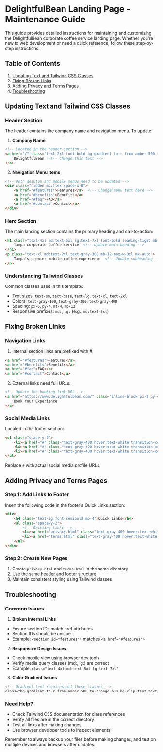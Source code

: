 # DelightfulBean Landing Page - Maintenance Guide

This guide provides detailed instructions for maintaining and customizing the DelightfulBean corporate coffee service landing page. Whether you're new to web development or need a quick reference, follow these step-by-step instructions.

## Table of Contents
1. [Updating Text and Tailwind CSS Classes](#updating-text-and-tailwind-css-classes)
2. [Fixing Broken Links](#fixing-broken-links)
3. [Adding Privacy and Terms Pages](#adding-privacy-and-terms-pages)
4. [Troubleshooting](#troubleshooting)

## Updating Text and Tailwind CSS Classes

### Header Section
The header contains the company name and navigation menu. To update:

1. **Company Name**
```html
<!-- Located in the header section -->
<a href="/" class="text-2xl font-bold bg-gradient-to-r from-amber-500 to-orange-600 bg-clip-text text-transparent">
    DelightfulBean  <!-- Change this text -->
</a>
```

2. **Navigation Menu Items**
```html
<!-- Both desktop and mobile menus need to be updated -->
<div class="hidden md:flex space-x-8">
    <a href="#features">Features</a>  <!-- Change menu text here -->
    <a href="#benefits">Benefits</a>
    <a href="#faq">FAQ</a>
    <a href="#contact">Contact</a>
</div>
```

### Hero Section
The main landing section contains the primary heading and call-to-action:

```html
<h1 class="text-4xl md:text-5xl lg:text-7xl font-bold leading-tight mb-6 bg-gradient-to-r from-amber-500 to-orange-600 bg-clip-text text-transparent">
    Tampa Corporate Coffee Service  <!-- Update main heading -->
</h1>
<p class="text-xl md:text-2xl text-gray-300 mb-12 max-w-3xl mx-auto">
    Tampa's premier mobile coffee experience  <!-- Update subheading -->
</p>
```

### Understanding Tailwind Classes
Common classes used in this template:

- Text sizes: `text-sm`, `text-base`, `text-lg`, `text-xl`, `text-2xl`
- Colors: `text-gray-100`, `text-gray-300`, `text-gray-400`
- Spacing: `px-6`, `py-4`, `mt-4`, `mb-12`
- Responsive prefixes: `md:`, `lg:` (e.g., `md:text-5xl`)

## Fixing Broken Links

### Navigation Links
1. Internal section links are prefixed with #:
```html
<a href="#features">Features</a>
<a href="#benefits">Benefits</a>
<a href="#faq">FAQ</a>
<a href="#contact">Contact</a>
```

2. External links need full URLs:
```html
<!-- Update the booking link URL -->
<a href="https://www.delightfulbean.com/" class="inline-block px-8 py-4...">
    Book Your Experience
</a>
```

### Social Media Links
Located in the footer section:
```html
<ul class="space-y-2">
    <li><a href="#" class="text-gray-400 hover:text-white transition-colors duration-300">Facebook</a></li>
    <li><a href="#" class="text-gray-400 hover:text-white transition-colors duration-300">Instagram</a></li>
    <li><a href="#" class="text-gray-400 hover:text-white transition-colors duration-300">LinkedIn</a></li>
</ul>
```
Replace `#` with actual social media profile URLs.

## Adding Privacy and Terms Pages

### Step 1: Add Links to Footer
Insert the following code in the footer's Quick Links section:

```html
<div>
    <h4 class="text-lg font-semibold mb-4">Quick Links</h4>
    <ul class="space-y-2">
        <!-- Existing links -->
        <li><a href="privacy.html" class="text-gray-400 hover:text-white transition-colors duration-300">Privacy Policy</a></li>
        <li><a href="terms.html" class="text-gray-400 hover:text-white transition-colors duration-300">Terms of Service</a></li>
    </ul>
</div>
```

### Step 2: Create New Pages
1. Create `privacy.html` and `terms.html` in the same directory
2. Use the same header and footer structure
3. Maintain consistent styling using Tailwind classes

## Troubleshooting

### Common Issues

1. **Broken Internal Links**
- Ensure section IDs match href attributes
- Section IDs should be unique
- Example: `<section id="features">` matches `<a href="#features">`

2. **Responsive Design Issues**
- Check mobile view using browser dev tools
- Verify media query classes (md:, lg:) are correct
- Example: `class="text-4xl md:text-5xl lg:text-7xl"`

3. **Color Gradient Issues**
```html
<!-- Gradient text requires all these classes -->
class="bg-gradient-to-r from-amber-500 to-orange-600 bg-clip-text text-transparent"
```

### Need Help?
- Check Tailwind CSS documentation for class references
- Verify all files are in the correct directory
- Test all links after making changes
- Use browser developer tools to inspect elements

Remember to always backup your files before making changes, and test on multiple devices and browsers after updates.